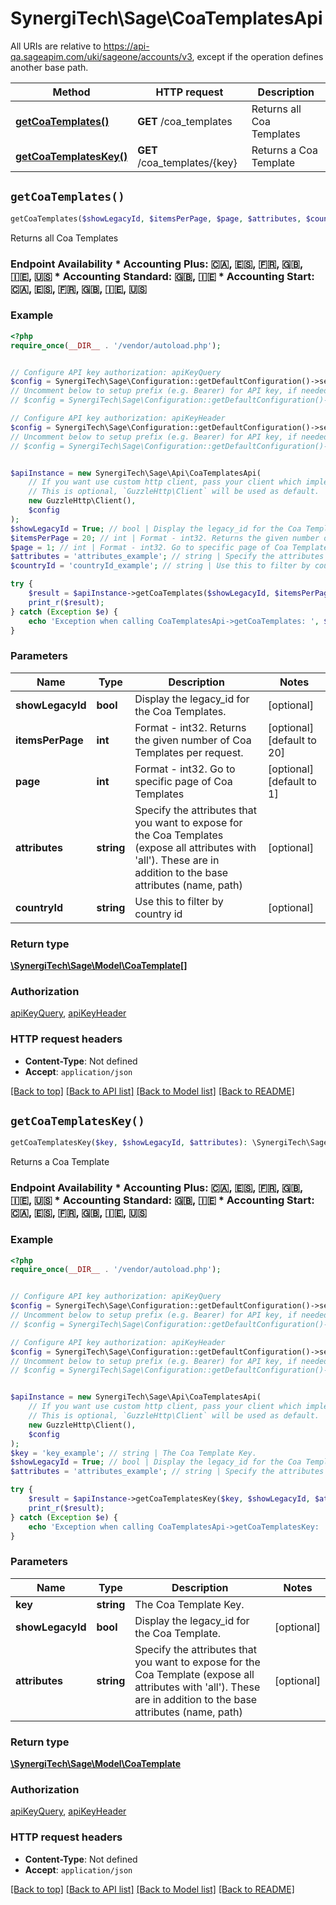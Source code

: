 # SynergiTech\Sage\CoaTemplatesApi

All URIs are relative to https://api-qa.sageapim.com/uki/sageone/accounts/v3, except if the operation defines another base path.

| Method | HTTP request | Description |
| ------------- | ------------- | ------------- |
| [**getCoaTemplates()**](CoaTemplatesApi.md#getCoaTemplates) | **GET** /coa_templates | Returns all Coa Templates |
| [**getCoaTemplatesKey()**](CoaTemplatesApi.md#getCoaTemplatesKey) | **GET** /coa_templates/{key} | Returns a Coa Template |


## `getCoaTemplates()`

```php
getCoaTemplates($showLegacyId, $itemsPerPage, $page, $attributes, $countryId): \SynergiTech\Sage\Model\CoaTemplate[]
```

Returns all Coa Templates

### Endpoint Availability  * Accounting Plus: 🇨🇦, 🇪🇸, 🇫🇷, 🇬🇧, 🇮🇪, 🇺🇸 * Accounting Standard: 🇬🇧, 🇮🇪 * Accounting Start: 🇨🇦, 🇪🇸, 🇫🇷, 🇬🇧, 🇮🇪, 🇺🇸

### Example

```php
<?php
require_once(__DIR__ . '/vendor/autoload.php');


// Configure API key authorization: apiKeyQuery
$config = SynergiTech\Sage\Configuration::getDefaultConfiguration()->setApiKey('subscription-key', 'YOUR_API_KEY');
// Uncomment below to setup prefix (e.g. Bearer) for API key, if needed
// $config = SynergiTech\Sage\Configuration::getDefaultConfiguration()->setApiKeyPrefix('subscription-key', 'Bearer');

// Configure API key authorization: apiKeyHeader
$config = SynergiTech\Sage\Configuration::getDefaultConfiguration()->setApiKey('Ocp-Apim-Subscription-Key', 'YOUR_API_KEY');
// Uncomment below to setup prefix (e.g. Bearer) for API key, if needed
// $config = SynergiTech\Sage\Configuration::getDefaultConfiguration()->setApiKeyPrefix('Ocp-Apim-Subscription-Key', 'Bearer');


$apiInstance = new SynergiTech\Sage\Api\CoaTemplatesApi(
    // If you want use custom http client, pass your client which implements `GuzzleHttp\ClientInterface`.
    // This is optional, `GuzzleHttp\Client` will be used as default.
    new GuzzleHttp\Client(),
    $config
);
$showLegacyId = True; // bool | Display the legacy_id for the Coa Templates.
$itemsPerPage = 20; // int | Format - int32. Returns the given number of Coa Templates per request.
$page = 1; // int | Format - int32. Go to specific page of Coa Templates
$attributes = 'attributes_example'; // string | Specify the attributes that you want to expose for the Coa Templates (expose all attributes with 'all'). These are in addition to the base attributes (name, path)
$countryId = 'countryId_example'; // string | Use this to filter by country id

try {
    $result = $apiInstance->getCoaTemplates($showLegacyId, $itemsPerPage, $page, $attributes, $countryId);
    print_r($result);
} catch (Exception $e) {
    echo 'Exception when calling CoaTemplatesApi->getCoaTemplates: ', $e->getMessage(), PHP_EOL;
}
```

### Parameters

| Name | Type | Description  | Notes |
| ------------- | ------------- | ------------- | ------------- |
| **showLegacyId** | **bool**| Display the legacy_id for the Coa Templates. | [optional] |
| **itemsPerPage** | **int**| Format - int32. Returns the given number of Coa Templates per request. | [optional] [default to 20] |
| **page** | **int**| Format - int32. Go to specific page of Coa Templates | [optional] [default to 1] |
| **attributes** | **string**| Specify the attributes that you want to expose for the Coa Templates (expose all attributes with &#39;all&#39;). These are in addition to the base attributes (name, path) | [optional] |
| **countryId** | **string**| Use this to filter by country id | [optional] |

### Return type

[**\SynergiTech\Sage\Model\CoaTemplate[]**](../Model/CoaTemplate.md)

### Authorization

[apiKeyQuery](../../README.md#apiKeyQuery), [apiKeyHeader](../../README.md#apiKeyHeader)

### HTTP request headers

- **Content-Type**: Not defined
- **Accept**: `application/json`

[[Back to top]](#) [[Back to API list]](../../README.md#endpoints)
[[Back to Model list]](../../README.md#models)
[[Back to README]](../../README.md)

## `getCoaTemplatesKey()`

```php
getCoaTemplatesKey($key, $showLegacyId, $attributes): \SynergiTech\Sage\Model\CoaTemplate
```

Returns a Coa Template

### Endpoint Availability  * Accounting Plus: 🇨🇦, 🇪🇸, 🇫🇷, 🇬🇧, 🇮🇪, 🇺🇸 * Accounting Standard: 🇬🇧, 🇮🇪 * Accounting Start: 🇨🇦, 🇪🇸, 🇫🇷, 🇬🇧, 🇮🇪, 🇺🇸

### Example

```php
<?php
require_once(__DIR__ . '/vendor/autoload.php');


// Configure API key authorization: apiKeyQuery
$config = SynergiTech\Sage\Configuration::getDefaultConfiguration()->setApiKey('subscription-key', 'YOUR_API_KEY');
// Uncomment below to setup prefix (e.g. Bearer) for API key, if needed
// $config = SynergiTech\Sage\Configuration::getDefaultConfiguration()->setApiKeyPrefix('subscription-key', 'Bearer');

// Configure API key authorization: apiKeyHeader
$config = SynergiTech\Sage\Configuration::getDefaultConfiguration()->setApiKey('Ocp-Apim-Subscription-Key', 'YOUR_API_KEY');
// Uncomment below to setup prefix (e.g. Bearer) for API key, if needed
// $config = SynergiTech\Sage\Configuration::getDefaultConfiguration()->setApiKeyPrefix('Ocp-Apim-Subscription-Key', 'Bearer');


$apiInstance = new SynergiTech\Sage\Api\CoaTemplatesApi(
    // If you want use custom http client, pass your client which implements `GuzzleHttp\ClientInterface`.
    // This is optional, `GuzzleHttp\Client` will be used as default.
    new GuzzleHttp\Client(),
    $config
);
$key = 'key_example'; // string | The Coa Template Key.
$showLegacyId = True; // bool | Display the legacy_id for the Coa Template.
$attributes = 'attributes_example'; // string | Specify the attributes that you want to expose for the Coa Template (expose all attributes with 'all'). These are in addition to the base attributes (name, path)

try {
    $result = $apiInstance->getCoaTemplatesKey($key, $showLegacyId, $attributes);
    print_r($result);
} catch (Exception $e) {
    echo 'Exception when calling CoaTemplatesApi->getCoaTemplatesKey: ', $e->getMessage(), PHP_EOL;
}
```

### Parameters

| Name | Type | Description  | Notes |
| ------------- | ------------- | ------------- | ------------- |
| **key** | **string**| The Coa Template Key. | |
| **showLegacyId** | **bool**| Display the legacy_id for the Coa Template. | [optional] |
| **attributes** | **string**| Specify the attributes that you want to expose for the Coa Template (expose all attributes with &#39;all&#39;). These are in addition to the base attributes (name, path) | [optional] |

### Return type

[**\SynergiTech\Sage\Model\CoaTemplate**](../Model/CoaTemplate.md)

### Authorization

[apiKeyQuery](../../README.md#apiKeyQuery), [apiKeyHeader](../../README.md#apiKeyHeader)

### HTTP request headers

- **Content-Type**: Not defined
- **Accept**: `application/json`

[[Back to top]](#) [[Back to API list]](../../README.md#endpoints)
[[Back to Model list]](../../README.md#models)
[[Back to README]](../../README.md)
